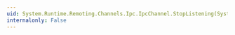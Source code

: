 ```yaml
---
uid: System.Runtime.Remoting.Channels.Ipc.IpcChannel.StopListening(System.Object)
internalonly: False
---
```

